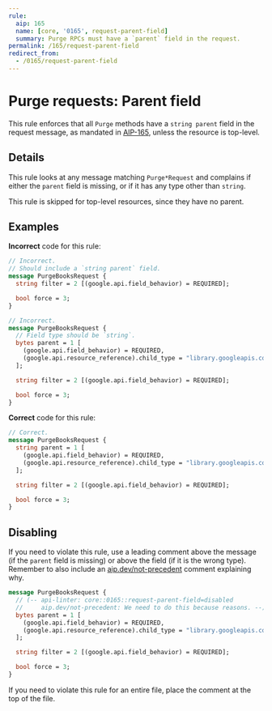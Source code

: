 ```yaml
---
rule:
  aip: 165
  name: [core, '0165', request-parent-field]
  summary: Purge RPCs must have a `parent` field in the request.
permalink: /165/request-parent-field
redirect_from:
  - /0165/request-parent-field
---
```


# Purge requests: Parent field

This rule enforces that all `Purge` methods have a `string parent`
field in the request message, as mandated in [AIP-165][], unless the resource is
top-level.

## Details

This rule looks at any message matching `Purge*Request` and complains if
either the `parent` field is missing, or if it has any type other than `string`.

This rule is skipped for top-level resources, since they have no parent.

## Examples

**Incorrect** code for this rule:

```proto
// Incorrect.
// Should include a `string parent` field.
message PurgeBooksRequest {
  string filter = 2 [(google.api.field_behavior) = REQUIRED];

  bool force = 3;
}
```

```proto
// Incorrect.
message PurgeBooksRequest {
  // Field type should be `string`.
  bytes parent = 1 [
    (google.api.field_behavior) = REQUIRED,
    (google.api.resource_reference).child_type = "library.googleapis.com/Book"
  ];

  string filter = 2 [(google.api.field_behavior) = REQUIRED];

  bool force = 3;
}
```

**Correct** code for this rule:

```proto
// Correct.
message PurgeBooksRequest {
  string parent = 1 [
    (google.api.field_behavior) = REQUIRED,
    (google.api.resource_reference).child_type = "library.googleapis.com/Book"
  ];

  string filter = 2 [(google.api.field_behavior) = REQUIRED];

  bool force = 3;
}
```

## Disabling

If you need to violate this rule, use a leading comment above the message (if
the `parent` field is missing) or above the field (if it is the wrong type).
Remember to also include an [aip.dev/not-precedent][] comment explaining why.

```proto
message PurgeBooksRequest {
  // (-- api-linter: core::0165::request-parent-field=disabled
  //     aip.dev/not-precedent: We need to do this because reasons. --)
  bytes parent = 1 [
    (google.api.field_behavior) = REQUIRED,
    (google.api.resource_reference).child_type = "library.googleapis.com/Book"
  ];

  string filter = 2 [(google.api.field_behavior) = REQUIRED];

  bool force = 3;
}
```

If you need to violate this rule for an entire file, place the comment at the
top of the file.

[aip-165]: https://aip.dev/165
[aip.dev/not-precedent]: https://aip.dev/not-precedent
